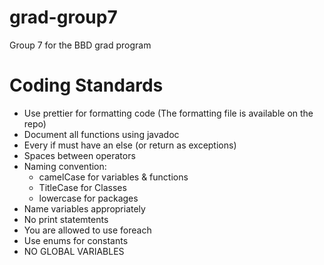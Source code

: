 # grad-group7
Group 7 for the BBD grad program

# Coding Standards


- Use prettier for formatting code (The formatting file is available on the repo)
- Document all functions using javadoc
- Every if must have an else (or return as exceptions)
- Spaces between operators
- Naming convention:
    - camelCase for variables & functions
    - TitleCase for Classes
    - lowercase for packages
- Name variables appropriately
- No print statemtents
- You are allowed to use foreach
- Use enums for constants
- NO GLOBAL VARIABLES
